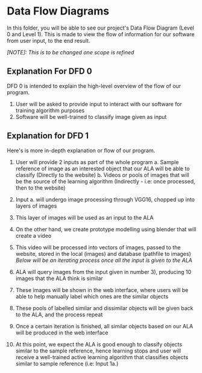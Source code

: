 # Data Flow Diagrams

In this folder, you will be able to see our project's Data Flow Diagram (Level 0 and Level 1).
This is made to view the flow of information for our software from user input, to the end result.

*[NOTE]: This is to be changed one scope is refined*
## Explanation For DFD 0
DFD 0 is intended to explain the high-level overview of the flow of our program.

1) User will be asked to provide input to interact with our software for training algorithm purposes
2) Software will be well-trained to classify image given as input

## Explanation for DFD 1
Here's is more in-depth explanation or flow of our program.

1) User will provide 2 inputs as part of the whole program
    a. Sample reference of image as an interested object that our ALA will be able to classify (Directly to the website)
    b. Videos or pools of images that will be the source of the learning algorithm (Indirectly - i.e: once processed, then to the website)

2) Input a. will undergo image processing through VGG16, chopped up into layers of images
3) This layer of images will be used as an input to the ALA
4) On the other hand, we create prototype modelling using blender that will create a video
5) This video will be processed into vectors of images, passed to the website, stored in the local (images) and database (pathfile to images)
*Below will be an iterating process once all the input is given to the ALA*
6) ALA will query images from the input given in number 3), producing 10 images that the ALA think is similar
7) These images will be shown in the web interface, where users will be able to help manually label which ones are the similar objects
8) These pools of labelled similar and dissimilar objects will be given back to the ALA, and the process repeat

9) Once a certain iteration is finished, all similar objects based on our ALA will be produced in the web interface
10) At this point, we expect the ALA is good enough to classify objects similar to the sample reference, hence learning stops and user will receive a well-trained active learning algorithm that classifies objects similar to sample reference (i.e: Input 1a.)
